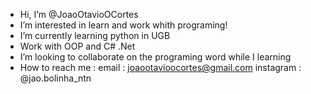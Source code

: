 - Hi, I’m @JoaoOtavioOCortes
- I’m interested in learn and work whith programing!
- I’m currently learning python in UGB
- Work with OOP and C# .Net
- I’m looking to collaborate on the programing word while I learning
- How to reach me : email : joaootavioocortes@gmail.com
                       instagram : @jao.bolinha_ntn                    
<!---
JoaoOtavioOCortes/JoaoOtavioOCortes is a ✨ special ✨ repository because its `README.md` (this file) appears on your GitHub profile.
You can click the Preview link to take a look at your changes.
--->
